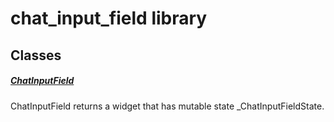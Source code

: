 



# chat_input_field library











## Classes

##### [ChatInputField](../views_after_auth_screens_chat_widgets_chat_input_field/ChatInputField-class.md)



ChatInputField returns a widget that has mutable state _ChatInputFieldState.















